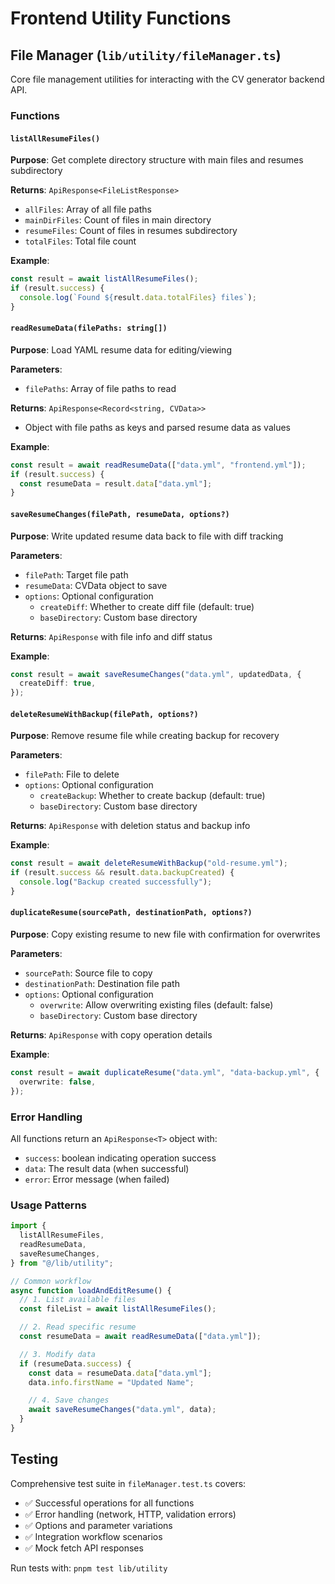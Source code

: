 # Frontend Utility Functions

## File Manager (`lib/utility/fileManager.ts`)

Core file management utilities for interacting with the CV generator backend API.

### Functions

#### `listAllResumeFiles()`

**Purpose**: Get complete directory structure with main files and resumes subdirectory

**Returns**: `ApiResponse<FileListResponse>`

- `allFiles`: Array of all file paths
- `mainDirFiles`: Count of files in main directory
- `resumeFiles`: Count of files in resumes subdirectory
- `totalFiles`: Total file count

**Example**:

```typescript
const result = await listAllResumeFiles();
if (result.success) {
  console.log(`Found ${result.data.totalFiles} files`);
}
```

#### `readResumeData(filePaths: string[])`

**Purpose**: Load YAML resume data for editing/viewing

**Parameters**:

- `filePaths`: Array of file paths to read

**Returns**: `ApiResponse<Record<string, CVData>>`

- Object with file paths as keys and parsed resume data as values

**Example**:

```typescript
const result = await readResumeData(["data.yml", "frontend.yml"]);
if (result.success) {
  const resumeData = result.data["data.yml"];
}
```

#### `saveResumeChanges(filePath, resumeData, options?)`

**Purpose**: Write updated resume data back to file with diff tracking

**Parameters**:

- `filePath`: Target file path
- `resumeData`: CVData object to save
- `options`: Optional configuration
  - `createDiff`: Whether to create diff file (default: true)
  - `baseDirectory`: Custom base directory

**Returns**: `ApiResponse` with file info and diff status

**Example**:

```typescript
const result = await saveResumeChanges("data.yml", updatedData, {
  createDiff: true,
});
```

#### `deleteResumeWithBackup(filePath, options?)`

**Purpose**: Remove resume file while creating backup for recovery

**Parameters**:

- `filePath`: File to delete
- `options`: Optional configuration
  - `createBackup`: Whether to create backup (default: true)
  - `baseDirectory`: Custom base directory

**Returns**: `ApiResponse` with deletion status and backup info

**Example**:

```typescript
const result = await deleteResumeWithBackup("old-resume.yml");
if (result.success && result.data.backupCreated) {
  console.log("Backup created successfully");
}
```

#### `duplicateResume(sourcePath, destinationPath, options?)`

**Purpose**: Copy existing resume to new file with confirmation for overwrites

**Parameters**:

- `sourcePath`: Source file to copy
- `destinationPath`: Destination file path
- `options`: Optional configuration
  - `overwrite`: Allow overwriting existing files (default: false)
  - `baseDirectory`: Custom base directory

**Returns**: `ApiResponse` with copy operation details

**Example**:

```typescript
const result = await duplicateResume("data.yml", "data-backup.yml", {
  overwrite: false,
});
```

### Error Handling

All functions return an `ApiResponse<T>` object with:

- `success`: boolean indicating operation success
- `data`: The result data (when successful)
- `error`: Error message (when failed)

### Usage Patterns

```typescript
import {
  listAllResumeFiles,
  readResumeData,
  saveResumeChanges,
} from "@/lib/utility";

// Common workflow
async function loadAndEditResume() {
  // 1. List available files
  const fileList = await listAllResumeFiles();

  // 2. Read specific resume
  const resumeData = await readResumeData(["data.yml"]);

  // 3. Modify data
  if (resumeData.success) {
    const data = resumeData.data["data.yml"];
    data.info.firstName = "Updated Name";

    // 4. Save changes
    await saveResumeChanges("data.yml", data);
  }
}
```

## Testing

Comprehensive test suite in `fileManager.test.ts` covers:

- ✅ Successful operations for all functions
- ✅ Error handling (network, HTTP, validation errors)
- ✅ Options and parameter variations
- ✅ Integration workflow scenarios
- ✅ Mock fetch API responses

Run tests with: `pnpm test lib/utility`

